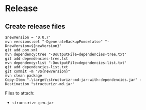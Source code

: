 # Release

## Create release files

```
$newVersion = '0.0.7'
mvn versions:set "-DgenerateBackupPoms=false" "-DnewVersion=${newVersion}"
git add pom.xml
mvn dependency:tree "-DoutputFile=dependencies-tree.txt"
git add dependencies-tree.txt
mvn dependency:list "-DoutputFile=dependencies-list.txt"
git add dependencies-list.txt
git commit -m "v${newVersion}"
mvn clean package
Copy-Item ".\target\structurizr-md-jar-with-dependencies.jar" -Destination "structurizr-md.jar"
```

Files to attach:

- `structurizr-gen.jar`
